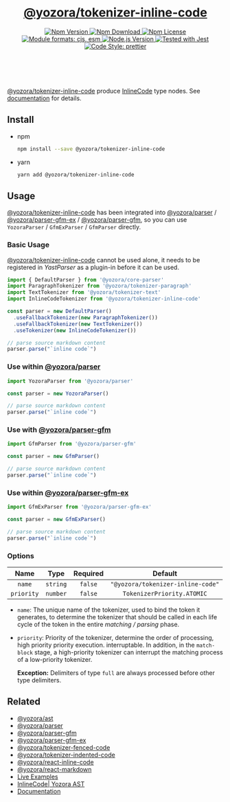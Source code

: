 <!-- :begin use tokenizer/banner -->

<header>
  <h1 align="center">
    <a href="https://github.com/yozorajs/yozora/tree/v2.3.8/tokenizers/inline-code#readme">@yozora/tokenizer-inline-code</a>
  </h1>
  <div align="center">
    <a href="https://www.npmjs.com/package/@yozora/tokenizer-inline-code">
      <img
        alt="Npm Version"
        src="https://img.shields.io/npm/v/@yozora/tokenizer-inline-code.svg"
      />
    </a>
    <a href="https://www.npmjs.com/package/@yozora/tokenizer-inline-code">
      <img
        alt="Npm Download"
        src="https://img.shields.io/npm/dm/@yozora/tokenizer-inline-code.svg"
      />
    </a>
    <a href="https://www.npmjs.com/package/@yozora/tokenizer-inline-code">
      <img
        alt="Npm License"
        src="https://img.shields.io/npm/l/@yozora/tokenizer-inline-code.svg"
      />
    </a>
    <a href="#install">
      <img
        alt="Module formats: cjs, esm"
        src="https://img.shields.io/badge/module_formats-cjs%2C%20esm-green.svg"
      />
    </a>
    <a href="https://github.com/nodejs/node">
      <img
        alt="Node.js Version"
        src="https://img.shields.io/node/v/@yozora/tokenizer-inline-code"
      />
    </a>
    <a href="https://github.com/facebook/jest">
      <img
        alt="Tested with Jest"
        src="https://img.shields.io/badge/tested_with-jest-9c465e.svg"
      />
    </a>
    <a href="https://github.com/prettier/prettier">
      <img
        alt="Code Style: prettier"
        src="https://img.shields.io/badge/code_style-prettier-ff69b4.svg?style=flat-square"
      />
    </a>
  </div>
</header>
<br/>

<!-- :end -->

[@yozora/tokenizer-inline-code] produce [InlineCode][node-type] type nodes. See
[documentation][docpage] for details.

<!-- :begin use tokenizer/usage -->

## Install

- npm

  ```bash
  npm install --save @yozora/tokenizer-inline-code
  ```

- yarn

  ```bash
  yarn add @yozora/tokenizer-inline-code
  ```

## Usage

[@yozora/tokenizer-inline-code][] has been integrated into [@yozora/parser][] /
[@yozora/parser-gfm-ex][] / [@yozora/parser-gfm][], so you can use `YozoraParser` / `GfmExParser` /
`GfmParser` directly.

### Basic Usage

[@yozora/tokenizer-inline-code][] cannot be used alone, it needs to be registered in _YastParser_ as
a plugin-in before it can be used.

```typescript {4,9}
import { DefaultParser } from '@yozora/core-parser'
import ParagraphTokenizer from '@yozora/tokenizer-paragraph'
import TextTokenizer from '@yozora/tokenizer-text'
import InlineCodeTokenizer from '@yozora/tokenizer-inline-code'

const parser = new DefaultParser()
  .useFallbackTokenizer(new ParagraphTokenizer())
  .useFallbackTokenizer(new TextTokenizer())
  .useTokenizer(new InlineCodeTokenizer())

// parse source markdown content
parser.parse("`inline code`")
```

### Use within [@yozora/parser][]

```typescript
import YozoraParser from '@yozora/parser'

const parser = new YozoraParser()

// parse source markdown content
parser.parse("`inline code`")
```

### Use with [@yozora/parser-gfm][]

```typescript
import GfmParser from '@yozora/parser-gfm'

const parser = new GfmParser()

// parse source markdown content
parser.parse("`inline code`")
```

### Use within [@yozora/parser-gfm-ex][]

```typescript
import GfmExParser from '@yozora/parser-gfm-ex'

const parser = new GfmExParser()

// parse source markdown content
parser.parse("`inline code`")
```

### Options

|    Name    |   Type   | Required |              Default              |
| :--------: | :------: | :------: | :-------------------------------: |
|   `name`   | `string` | `false`  | `"@yozora/tokenizer-inline-code"` |
| `priority` | `number` | `false`  |    `TokenizerPriority.ATOMIC`     |

- `name`: The unique name of the tokenizer, used to bind the token it generates, to determine the
  tokenizer that should be called in each life cycle of the token in the entire _matching / parsing_
  phase.

- `priority`: Priority of the tokenizer, determine the order of processing, high priority priority
  execution. interruptable. In addition, in the `match-block` stage, a high-priority tokenizer can
  interrupt the matching process of a low-priority tokenizer.

  **Exception:** Delimiters of type `full` are always processed before other type delimiters.

<!-- :end -->

## Related

- [@yozora/ast][]
- [@yozora/parser][]
- [@yozora/parser-gfm][]
- [@yozora/parser-gfm-ex][]
- [@yozora/tokenizer-fenced-code][]
- [@yozora/tokenizer-indented-code][]
- [@yozora/react-inline-code][]
- [@yozora/react-markdown][]
- [Live Examples][live-examples]
- [InlineCode| Yozora AST][node-type]
- [Documentation][docpage]

[node-type]: http://yozora.guanghechen.com/docs/package/ast#inlinecode

<!-- :begin use tokenizer/definitions -->

[live-examples]: https://yozora.guanghechen.com/docs/package/tokenizer-inline-code#live-examples
[docpage]: https://yozora.guanghechen.com/docs/package/tokenizer-inline-code
[homepage]: https://github.com/yozorajs/yozora/tree/v2.3.8/tokenizers/inline-code#readme
[gfm-spec]: https://github.github.com/gfm
[mdast-homepage]: https://github.com/syntax-tree/mdast
[@yozora/ast]: https://github.com/yozorajs/yozora/tree/v2.3.8/packages/ast#readme
[@yozora/ast-util]: https://github.com/yozorajs/yozora/tree/v2.3.8/packages/ast-util#readme
[@yozora/character]: https://github.com/yozorajs/yozora/tree/v2.3.8/packages/character#readme
[@yozora/eslint-config]:
  https://github.com/yozorajs/yozora/tree/release-2.x.x/packages/eslint-config#readme
[@yozora/core-parser]: https://github.com/yozorajs/yozora/tree/v2.3.8/packages/core-parser#readme
[@yozora/core-tokenizer]:
  https://github.com/yozorajs/yozora/tree/v2.3.8/packages/core-tokenizer#readme
[@yozora/invariant]: https://github.com/yozorajs/yozora/tree/v2.3.8/packages/invariant#readme
[@yozora/jest-for-tokenizer]:
  https://github.com/yozorajs/yozora/tree/release-2.x.x/packages/jest-for-tokenizer#readme
[@yozora/parser]: https://github.com/yozorajs/yozora/tree/v2.3.8/packages/parser#readme
[@yozora/parser-gfm]: https://github.com/yozorajs/yozora/tree/v2.3.8/packages/parser-gfm#readme
[@yozora/parser-gfm-ex]:
  https://github.com/yozorajs/yozora/tree/v2.3.8/packages/parser-gfm-ex#readme
[@yozora/template-tokenizer]:
  https://github.com/yozorajs/yozora/tree/release-2.x.x/packages/template-tokenizer#readme
[@yozora/tokenizer-admonition]:
  https://github.com/yozorajs/yozora/tree/v2.3.8/tokenizers/admonition#readme
[@yozora/tokenizer-autolink]:
  https://github.com/yozorajs/yozora/tree/v2.3.8/tokenizers/autolink#readme
[@yozora/tokenizer-autolink-extension]:
  https://github.com/yozorajs/yozora/tree/v2.3.8/tokenizers/autolink-extension#readme
[@yozora/tokenizer-blockquote]:
  https://github.com/yozorajs/yozora/tree/v2.3.8/tokenizers/blockquote#readme
[@yozora/tokenizer-break]: https://github.com/yozorajs/yozora/tree/v2.3.8/tokenizers/break#readme
[@yozora/tokenizer-definition]:
  https://github.com/yozorajs/yozora/tree/v2.3.8/tokenizers/definition#readme
[@yozora/tokenizer-delete]: https://github.com/yozorajs/yozora/tree/v2.3.8/tokenizers/delete#readme
[@yozora/tokenizer-ecma-import]:
  https://github.com/yozorajs/yozora/tree/v2.3.8/tokenizers/ecma-import#readme
[@yozora/tokenizer-emphasis]:
  https://github.com/yozorajs/yozora/tree/v2.3.8/tokenizers/emphasis#readme
[@yozora/tokenizer-fenced-block]:
  https://github.com/yozorajs/yozora/tree/v2.3.8/tokenizers/fenced-block#readme
[@yozora/tokenizer-fenced-code]:
  https://github.com/yozorajs/yozora/tree/v2.3.8/tokenizers/fenced-code#readme
[@yozora/tokenizer-footnote]:
  https://github.com/yozorajs/yozora/tree/v2.3.8/tokenizers/footnote#readme
[@yozora/tokenizer-footnote-definition]:
  https://github.com/yozorajs/yozora/tree/v2.3.8/tokenizers/footnote-definition#readme
[@yozora/tokenizer-footnote-reference]:
  https://github.com/yozorajs/yozora/tree/v2.3.8/tokenizers/footnote-reference#readme
[@yozora/tokenizer-heading]:
  https://github.com/yozorajs/yozora/tree/v2.3.8/tokenizers/heading#readme
[@yozora/tokenizer-html-block]:
  https://github.com/yozorajs/yozora/tree/v2.3.8/tokenizers/html-block#readme
[@yozora/tokenizer-html-inline]:
  https://github.com/yozorajs/yozora/tree/v2.3.8/tokenizers/html-inline#readme
[@yozora/tokenizer-image]: https://github.com/yozorajs/yozora/tree/v2.3.8/tokenizers/image#readme
[@yozora/tokenizer-image-reference]:
  https://github.com/yozorajs/yozora/tree/v2.3.8/tokenizers/image-reference#readme
[@yozora/tokenizer-indented-code]:
  https://github.com/yozorajs/yozora/tree/v2.3.8/tokenizers/indented-code#readme
[@yozora/tokenizer-inline-code]:
  https://github.com/yozorajs/yozora/tree/v2.3.8/tokenizers/inline-code#readme
[@yozora/tokenizer-inline-math]:
  https://github.com/yozorajs/yozora/tree/v2.3.8/tokenizers/inline-math#readme
[@yozora/tokenizer-link]: https://github.com/yozorajs/yozora/tree/v2.3.8/tokenizers/link#readme
[@yozora/tokenizer-link-reference]:
  https://github.com/yozorajs/yozora/tree/v2.3.8/tokenizers/link-reference#readme
[@yozora/tokenizer-list]: https://github.com/yozorajs/yozora/tree/v2.3.8/tokenizers/list#readme
[@yozora/tokenizer-math]: https://github.com/yozorajs/yozora/tree/v2.3.8/tokenizers/math#readme
[@yozora/tokenizer-paragraph]:
  https://github.com/yozorajs/yozora/tree/v2.3.8/tokenizers/paragraph#readme
[@yozora/tokenizer-setext-heading]:
  https://github.com/yozorajs/yozora/tree/v2.3.8/tokenizers/setext-heading#readme
[@yozora/tokenizer-table]: https://github.com/yozorajs/yozora/tree/v2.3.8/tokenizers/table#readme
[@yozora/tokenizer-text]: https://github.com/yozorajs/yozora/tree/v2.3.8/tokenizers/text#readme
[@yozora/tokenizer-thematic-break]:
  https://github.com/yozorajs/yozora/tree/v2.3.8/tokenizers/thematic-break#readme
[@yozora/react-admonition]:
  https://github.com/yozorajs/yozora-react/tree/main/packages/admonition#readme
[@yozora/react-blockquote]:
  https://github.com/yozorajs/yozora-react/tree/main/packages/blockquote#readme
[@yozora/react-break]: https://github.com/yozorajs/yozora-react/tree/main/packages/break#readme
[@yozora/react-delete]: https://github.com/yozorajs/yozora-react/tree/main/packages/delete#readme
[@yozora/react-emphasis]:
  https://github.com/yozorajs/yozora-react/tree/main/packages/emphasis#readme
[@yozora/react-code]: https://github.com/yozorajs/yozora-react/tree/main/packages/code#readme
[@yozora/react-code-live]:
  https://github.com/yozorajs/yozora-react/tree/main/packages/code-live#readme
[@yozora/react-footnote-definitions]:
  https://github.com/yozorajs/yozora-react/tree/main/packages/footnote-definitions#readme
[@yozora/react-footnote-reference]:
  https://github.com/yozorajs/yozora-react/tree/main/packages/footnote-reference#readme
[@yozora/react-heading]: https://github.com/yozorajs/yozora-react/tree/main/packages/heading#readme
[@yozora/react-image]: https://github.com/yozorajs/yozora-react/tree/main/packages/image#readme
[@yozora/react-inline-code]:
  https://github.com/yozorajs/yozora-react/tree/main/packages/inline-code#readme
[@yozora/react-inline-math]:
  https://github.com/yozorajs/yozora-react/tree/main/packages/inline-math#readme
[@yozora/react-link]: https://github.com/yozorajs/yozora-react/tree/main/packages/link#readme
[@yozora/react-list]: https://github.com/yozorajs/yozora-react/tree/main/packages/list#readme
[@yozora/react-list-item]:
  https://github.com/yozorajs/yozora-react/tree/main/packages/list-item#readme
[@yozora/react-markdown]:
  https://github.com/yozorajs/yozora-react/tree/main/packages/markdown#readme
[@yozora/react-math]: https://github.com/yozorajs/yozora-react/tree/main/packages/math#readme
[@yozora/react-paragraph]:
  https://github.com/yozorajs/yozora-react/tree/main/packages/paragraph#readme
[@yozora/react-strong]: https://github.com/yozorajs/yozora-react/tree/main/packages/strong#readme
[@yozora/react-table]: https://github.com/yozorajs/yozora-react/tree/main/packages/table#readme
[@yozora/react-text]: https://github.com/yozorajs/yozora-react/tree/main/packages/text#readme
[@yozora/react-thematic-break]:
  https://github.com/yozorajs/yozora-react/tree/main/packages/thematic-break#readme
[doc-live-examples/gfm]: https://yozora.guanghechen.com/docs/example/gfm
[doc-@yozora/ast]: https://yozora.guanghechen.com/docs/package/ast
[doc-@yozora/ast-util]: https://yozora.guanghechen.com/docs/package/ast-util
[doc-@yozora/core-parser]: https://yozora.guanghechen.com/docs/package/core-parser
[doc-@yozora/core-tokenizer]: https://yozora.guanghechen.com/docs/package/core-tokenizer
[doc-@yozora/parser]: https://yozora.guanghechen.com/docs/package/parser
[doc-@yozora/parser-gfm]: https://yozora.guanghechen.com/docs/package/parser-gfm
[doc-@yozora/parser-gfm-ex]: https://yozora.guanghechen.com/docs/package/parser-gfm-ex
[doc-@yozora/tokenizer-admonition]: https://yozora.guanghechen.com/docs/package/tokenizer-admonition
[doc-@yozora/tokenizer-autolink]: https://yozora.guanghechen.com/docs/package/tokenizer-autolink
[doc-@yozora/tokenizer-autolink-extension]:
  https://yozora.guanghechen.com/docs/package/tokenizer-autolink-extension
[doc-@yozora/tokenizer-blockquote]: https://yozora.guanghechen.com/docs/package/tokenizer-blockquote
[doc-@yozora/tokenizer-break]: https://yozora.guanghechen.com/docs/package/tokenizer-break
[doc-@yozora/tokenizer-delete]: https://yozora.guanghechen.com/docs/package/tokenizer-delete
[doc-@yozora/tokenizer-emphasis]: https://yozora.guanghechen.com/docs/package/tokenizer-emphasis
[doc-@yozora/tokenizer-fenced-code]:
  https://yozora.guanghechen.com/docs/package/tokenizer-fenced-code
[doc-@yozora/tokenizer-heading]: https://yozora.guanghechen.com/docs/package/tokenizer-heading
[doc-@yozora/tokenizer-html-block]: https://yozora.guanghechen.com/docs/package/tokenizer-html-block
[doc-@yozora/tokenizer-html-inline]:
  https://yozora.guanghechen.com/docs/package/tokenizer-html-inline
[doc-@yozora/tokenizer-image]: https://yozora.guanghechen.com/docs/package/tokenizer-image
[doc-@yozora/tokenizer-image-reference]:
  https://yozora.guanghechen.com/docs/package/tokenizer-image-reference
[doc-@yozora/tokenizer-indented-code]:
  https://yozora.guanghechen.com/docs/package/tokenizer-indented-code
[doc-@yozora/tokenizer-inline-code]:
  https://yozora.guanghechen.com/docs/package/tokenizer-inline-code
[doc-@yozora/tokenizer-inline-math]:
  https://yozora.guanghechen.com/docs/package/tokenizer-inline-math
[doc-@yozora/tokenizer-link]: https://yozora.guanghechen.com/docs/package/tokenizer-link
[doc-@yozora/tokenizer-definition]: https://yozora.guanghechen.com/docs/package/tokenizer-definition
[doc-@yozora/tokenizer-link-reference]:
  https://yozora.guanghechen.com/docs/package/tokenizer-link-reference
[doc-@yozora/tokenizer-list]: https://yozora.guanghechen.com/docs/package/tokenizer-list
[doc-@yozora/tokenizer-math]: https://yozora.guanghechen.com/docs/package/tokenizer-math
[doc-@yozora/tokenizer-paragraph]: https://yozora.guanghechen.com/docs/package/tokenizer-paragraph
[doc-@yozora/tokenizer-setext-heading]:
  https://yozora.guanghechen.com/docs/package/tokenizer-setext-heading
[doc-@yozora/tokenizer-table]: https://yozora.guanghechen.com/docs/package/tokenizer-table
[doc-@yozora/tokenizer-text]: https://yozora.guanghechen.com/docs/package/tokenizer-text
[doc-@yozora/tokenizer-thematic-break]:
  https://yozora.guanghechen.com/docs/package/tokenizer-thematic-break
[doc-@yozora/jest-for-tokenizer]: https://yozora.guanghechen.com/docs/package/jest-for-tokenizer
[doc-@yozora/parser-gfm]: https://yozora.guanghechen.com/docs/package/parser-gfm
[gfm-atx-heading]: https://github.github.com/gfm/#atx-heading
[gfm-autolink]: https://github.github.com/gfm/#autolinks
[gfm-autolink-extension]: https://github.github.com/gfm/#autolinks-extension-
[gfm-blockquote]: https://github.github.com/gfm/#block-quotes
[gfm-bullet-list]: https://github.github.com/gfm/#bullet-list
[gfm-delete]: https://github.github.com/gfm/#strikethrough-extension-
[gfm-emphasis]: https://github.github.com/gfm/#can-open-emphasis
[gfm-fenced-code]: https://github.github.com/gfm/#fenced-code-block
[gfm-hard-line-break]: https://github.github.com/gfm/#hard-line-break
[gfm-html-block]: https://github.github.com/gfm/#html-block
[gfm-html-inline]: https://github.github.com/gfm/#raw-html
[gfm-image]: https://github.github.com/gfm/#images
[gfm-image-reference]: https://github.github.com/gfm/#example-590
[gfm-indented-code]: https://github.github.com/gfm/#indented-code-block
[gfm-inline-code]: https://github.github.com/gfm/#code-span
[gfm-link]: https://github.github.com/gfm/#inline-link
[gfm-definition]: https://github.github.com/gfm/#link-reference-definition
[gfm-link-reference]: https://github.github.com/gfm/#reference-link
[gfm-list]: https://github.github.com/gfm/#lists
[gfm-list-item]: https://github.github.com/gfm/#list-items
[gfm-list-task-item]: https://github.github.com/gfm/#task-list-items-extension-
[gfm-paragraph]: https://github.github.com/gfm/#paragraph
[gfm-setext-heading]: https://github.github.com/gfm/#setext-heading
[gfm-soft-line-break]: https://github.github.com/gfm/#soft-line-breaks
[gfm-strong]: https://github.github.com/gfm/#can-open-strong-emphasis
[gfm-tab]: https://github.github.com/gfm/#tabs
[gfm-table]: https://github.github.com/gfm/#table
[gfm-text]: https://github.github.com/gfm/#soft-line-breaks
[gfm-thematic-break]: https://github.github.com/gfm/#thematic-break

<!-- :end -->
